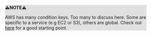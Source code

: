 <div style="margin:2em; background-color: #e0e0e0;">

<strong>⚠️NOTE️️️⚠️</strong>

AWS has many condition keys. Too many to discuss here. Some are specific to a service (e.g EC2 or S3), others are global. Check out [here](https://docs.aws.amazon.com/IAM/latest/UserGuide/reference_policies_condition-keys.html) for a good starting point.
</div>

